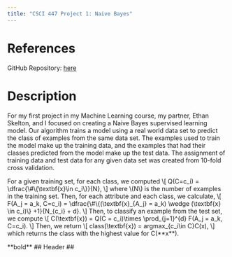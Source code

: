 ```yaml
---
title: "CSCI 447 Project 1: Naive Bayes"
---
```


<h1>References</h1>
GitHub Repository: <a href = "https://github.com/CategorIAN/CSCI447_Project_1">here</a>

<h1>Description</h1>

<p>
For my first project in my Machine Learning course, my partner, Ethan Skelton, and I focused on creating a Naive Bayes supervised learning model. Our algorithm trains a model using a real world data set to predict the class of examples from the same data set. The examples used to train the model make up the training data, and the examples that had their classes predicted from the model make up the test data. The assignment of training data and test data for any given data set was created from 10-fold cross validation. 
</p>

<p>
For a given training set, for each class, we computed
\[
Q(C=c_i) = \dfrac{\#\{\textbf{x}\in c_i\}}{N},
\]
where \(N\) is the number of examples in the training set. Then, for each attribute and each class, we calculate, 
\[
F(A_j = a_k, C=c_i) = \dfrac{\#\{(\textbf{x}_{A_j} = a_k) \wedge (\textbf{x} \in c_i)\} +1}{N_{c_i} + d}.
\]
Then, to classify an example from the test set, we compute 
\[
C(\textbf{x}) = Q(C = c_i)\times \prod_{j=1}^{d} F(A_j = a_k, C=c_i).
\]
Then, we return 
\[
class(\textbf{x}) = argmax_{c_i\in C}C(x),
\]
which returns the class with the highest value for C(**x**).
</p>
**bold**
## Header ##

